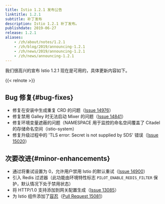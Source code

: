 ```yaml
---
title: Istio 1.2.1 发布公告
linktitle: 1.2.1
subtitle: 补丁发布
description: Istio 1.2.1 补丁发布。
publishdate: 2019-06-27
release: 1.2.1
aliases:
    - /zh/about/notes/1.2.1
    - /zh/blog/2019/announcing-1.2.1
    - /zh/news/2019/announcing-1.2.1
    - /zh/news/announcing-1.2.1
---
```


我们很高兴的宣布 Istio 1.2.1 现在是可用的，具体更新内容如下。

{{< relnote >}}

## Bug 修复{#bug-fixes}

- 修复在安装中生成重复 CRD 的问题（[Issue 14976](https://github.com/istio/istio/issues/14976)）
- 修复禁用 Galley 时无法启动 Mixer 的问题（[Issue 14841](https://github.com/istio/istio/issues/14841)）
- 修复环境变量遮蔽的问题（NAMESPACE 用于监控的命名空间覆盖了 Citadel 的存储命名空间（istio-system）
- 修复升级过程中的 'TLS error: Secret is not supplied by SDS' 错误（[Issue 15020](https://github.com/istio/istio/issues/15020)）

## 次要改进{#minor-enhancements}

- 通过将重试设置为 0，允许用户禁用 Istio 的默认重试（[Issue 14900](https://github.com/istio/istio/issues/14900)）
- 引入 Redis 过滤器（此功能由环境特性标志 `PILOT_ENABLE_REDIS_FILTER` 保护，默认情况下处于禁用状态）
- 将 HTTP/1.0 支持添加到网关配置生成（[Issue 13085](https://github.com/istio/istio/issues/13085)）
- 为 Istio 组件添加了[容忍](https://kubernetes.io/zh-cn/docs/concepts/scheduling-eviction/taint-and-toleration/)（[Pull Request 15081](https://github.com/istio/istio/pull/15081)）
